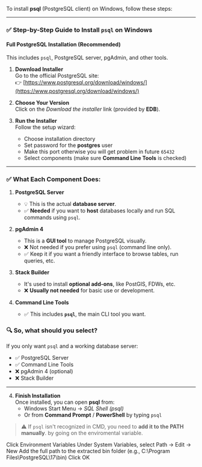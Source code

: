 To install **psql** (PostgreSQL client) on Windows, follow these steps:

---

### ✅ **Step-by-Step Guide to Install `psql` on Windows**

#### **Full PostgreSQL Installation (Recommended)**
This includes `psql`, PostgreSQL server, pgAdmin, and other tools.

1. **Download Installer**  
   Go to the official PostgreSQL site:  
   👉 [https://www.postgresql.org/download/windows/](https://www.postgresql.org/download/windows/)

2. **Choose Your Version**  
   Click on the *Download the installer* link (provided by **EDB**).

3. **Run the Installer**  
   Follow the setup wizard:
   - Choose installation directory
   - Set password for the **postgres** user
   - Make this port otherwise you will get problem in future `65432`
   - Select components (make sure **Command Line Tools** is checked)


---

### ✅ **What Each Component Does:**

1. **PostgreSQL Server**  
   - 💡 This is the actual **database server**.  
   - ✅ **Needed** if you want to **host** databases locally and run SQL commands using `psql`.

2. **pgAdmin 4**  
   - This is a **GUI tool** to manage PostgreSQL visually.  
   - ❌ Not needed if you prefer using `psql` (command line only).  
   - ✅ Keep it if you want a friendly interface to browse tables, run queries, etc.

3. **Stack Builder**  
   - It's used to install **optional add-ons**, like PostGIS, FDWs, etc.  
   - ❌ **Usually not needed** for basic use or development.

4. **Command Line Tools**  
   - ✅ This includes **`psql`**, the main CLI tool you want.

### 🔍 **So, what should you select?**

If you only want `psql` and a working database server:
- ✅ PostgreSQL Server
- ✅ Command Line Tools
- ❌ pgAdmin 4 (optional)
- ❌ Stack Builder

---



4. **Finish Installation**  
   Once installed, you can open **psql** from:
   - Windows Start Menu → *SQL Shell (psql)*  
   - Or from **Command Prompt** / **PowerShell** by typing `psql`

> ⚠️ If `psql` isn't recognized in CMD, you need to **add it to the PATH manually**. by going on the enviromental variable.

Click Environment Variables
Under System Variables, select Path → Edit → New
Add the full path to the extracted bin folder (e.g., C:\Program Files\PostgreSQL\17\bin)
Click OK
